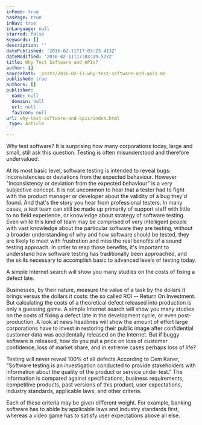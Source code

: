 ```yaml
---
inFeed: true
hasPage: true
inNav: true
inLanguage: null
starred: false
keywords: []
description: ''
datePublished: '2016-02-11T17:03:23.413Z'
dateModified: '2016-02-11T17:03:19.527Z'
title: Why Test Software and APIs?
author: []
sourcePath: _posts/2016-02-11-why-test-software-and-apis.md
published: true
authors: []
publisher:
  name: null
  domain: null
  url: null
  favicon: null
url: why-test-software-and-apis/index.html
_type: Article

---
```

Why test software? It is surprising how many corporations today, large and small, still ask this question. Testing is often misunderstood and therefore undervalued.

At its most basic level, software testing is intended to reveal bugs: inconsistencies or deviations from the expected behaviour. However "inconsistency or deviation from the expected behaviour" is a very subjective concept. It is not uncommon to hear that a tester had to fight with the product manager or developer about the validity of a bug they'd found. And that's the story you hear from professional testers. In many cases, a test team can still be made up primarily of support staff with little to no field experience, or knowledge about strategy of software testing. Even while this kind of team may be comprised of very intelligent people with vast knowledge about the particular software they are testing, without a broader understanding of why and how software should be tested, they are likely to meet with frustration and miss the real benefits of a sound testing approach. In order to reap those benefits, it's important to understand how software testing has traditionally been approached, and the skills necessary to accomplish basic to advanced levels of testing today.

A simple Internet search will show you many studies on the costs of fixing a defect late.

Businesses, by their nature, measure the value of a task by the dollars it brings versus the dollars it costs: the so called ROI -- Return On Investment. But calculating the costs of a theoretical defect released into production is only a guessing game. A simple Internet search will show you many studies on the costs of fixing a defect late in the development cycle, or even post-production. A look at news headlines will show the amount of effort large corporations have to invest in restoring their public image after confidential customer data was accidentally released on the Internet. But if buggy software is released, how do you put a price on loss of customer confidence, loss of market share, and in extreme cases perhaps loss of life?

Testing will never reveal 100% of all defects.According to Cem Kaner, "Software testing is an investigation conducted to provide stakeholders with information about the quality of the product or service under test." The information is compared against specifications, business requirements, competitive products, past versions of this product, user expectations, industry standards, applicable laws, and other criteria.

Each of these criteria may be given different weight. For example, banking software has to abide by applicable laws and industry standards first, whereas a video game has to satisfy user expectations above all else.